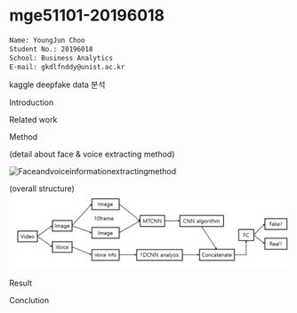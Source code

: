 # mge51101-20196018

```
Name: YoungJun Choo  
Student No.: 20196018  
School: Business Analytics  
E-mail: gkdlfnddy@unist.ac.kr  

```

kaggle deepfake data 분석 

Introduction

Related work

Method


(detail about face & voice extracting method)

![Faceandvoiceinformationextractingmethod](image/Faceandvoiceinformationextractingmethod.png)

(overall structure)
![Overallstructure](image/Video분석전체구조.png)

Result

Conclution


